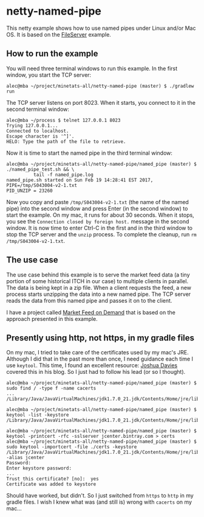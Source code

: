 # netty-named-pipe
This netty example shows how to use named pipes under Linux and/or Mac OS. It is based on the [FileServer](http://netty.io/4.1/xref/io/netty/example/file/FileServer.html) example.

## How to run the example
You will need three terminal windows to run this example. In the first window, you start the TCP server:

```
alec@mba ~/project/minetats-all/netty-named-pipe (master) $ ./gradlew run
```
The TCP server listens on port 8023. When it starts, you connect to it in the second terminal window:

```
alec@mba ~/process $ telnet 127.0.0.1 8023
Trying 127.0.0.1...
Connected to localhost.
Escape character is '^]'.
HELO: Type the path of the file to retrieve.
```
Now it is time to start the named pipe in the third terminal window:

```
alec@mba ~/project/minetats-all/netty-named-pipe/named_pipe (master) $ ./named_pipe_test.sh && \
          tail -f named_pipe.log 
named_pipe.sh started on Sun Feb 19 14:28:41 EST 2017, PIPE=/tmp/S043004-v2-1.txt
PID_UNZIP = 23260
```
Now you copy and paste `/tmp/S043004-v2-1.txt` (the name of the named pipe) into the second window and press Enter (in the second window) to start the example. On my mac, it runs for about 30 seconds. When it stops, you see the `Connection closed by foreign host.` message in the second window. It is now time to enter Ctrl-C in the first and in the third window to stop the TCP server and the `unzip` process. To complete the cleanup, run `rm /tmp/S043004-v2-1.txt`.

## The use case
The use case behind this example is to serve the market feed data (a tiny portion of some historical ITCH in our case) to multiple clients in parallel. The data is being kept in a zip file. When a client requests the feed, a new process starts unzipping the data into a new named pipe. The TCP server reads the data from this named pipe and passes it on to the client.

I have a project called [Market Feed on Demand](https://docs.google.com/document/d/1QHlrI3dMpesnTSzXpNVuQgpZRZRtslh__NX4PAlumpE/edit) that is based on the approach presented in this example.

## Presently using http, not https, in my gradle files
On my mac, I tried to take care of the certificates used by my mac's JRE. Although I did that in the past more than once, I need guidance each time I use `keytool`. This time, I found an excellent resource: [Joshua Davies](http://commandlinefanatic.com/cgi-bin/showarticle.cgi?article=art032) covered this in his blog. So I just had to follow his lead (or so I thought).

```
alec@mba ~/project/minetats-all/netty-named-pipe/named_pipe (master) $ sudo find / -type f -name cacerts
...
/Library/Java/JavaVirtualMachines/jdk1.7.0_21.jdk/Contents/Home/jre/lib/security/cacerts

alec@mba ~/project/minetats-all/netty-named-pipe/named_pipe (master) $ keytool -list -keystore /Library/Java/JavaVirtualMachines/jdk1.7.0_21.jdk/Contents/Home/jre/lib/security/cacerts

alec@mba ~/project/minetats-all/netty-named-pipe/named_pipe (master) $ keytool -printcert -rfc -sslserver jcenter.bintray.com > certs
alec@mba ~/project/minetats-all/netty-named-pipe/named_pipe (master) $ sudo keytool -importcert -file ./certs -keystore /Library/Java/JavaVirtualMachines/jdk1.7.0_21.jdk/Contents/Home/jre/lib/security/cacerts -alias jcenter
Password:
Enter keystore password:  
...
Trust this certificate? [no]:  yes
Certificate was added to keystore
```

Should have worked, but didn't. So I just switched from `https` to `http` in my gradle files. I wish I knew what was (and still is) wrong with `cacerts` on my mac...
